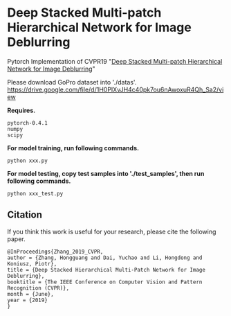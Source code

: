 # Deep Stacked Multi-patch Hierarchical Network for Image Deblurring
Pytorch Implementation of CVPR19 "[Deep Stacked Multi-patch Hierarchical Network for Image Deblurring](https://arxiv.org/pdf/1904.03468.pdf)" <br/>

Please download GoPro dataset into './datas'. <br/>
https://drive.google.com/file/d/1H0PIXvJH4c40pk7ou6nAwoxuR4Qh_Sa2/view

__Requires.__
```
pytorch-0.4.1
numpy
scipy
```

__For model training, run following commands.__

```
python xxx.py
```


__For model testing, copy test samples into './test_samples', then run following commands.__

```
python xxx_test.py
```
## Citation
If you think this work is useful for your research, please cite the following paper.

```
@InProceedings{Zhang_2019_CVPR,
author = {Zhang, Hongguang and Dai, Yuchao and Li, Hongdong and Koniusz, Piotr},
title = {Deep Stacked Hierarchical Multi-Patch Network for Image Deblurring},
booktitle = {The IEEE Conference on Computer Vision and Pattern Recognition (CVPR)},
month = {June},
year = {2019}
}
```
